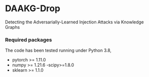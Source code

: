 # DAAKG-Drop

Detecting the Adversarially-Learned Injection Attacks via Knowledge Graphs

### Required packages
The code has been tested running under Python 3.8, 
- pytorch >= 1.11.0
- numpy >= 1.21.6
-scipy>=1.8.0
- sklearn >= 1.1.0



